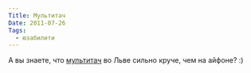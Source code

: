 ```yaml
---
Title: Мультитач
Date: 2011-07-26
Tags:
  - юзабилити
---
```


А вы знаете, что [мультитач](http://support.apple.com/kb/HT4721) во Льве сильно круче, чем на айфоне? :)